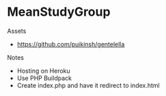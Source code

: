 # MeanStudyGroup

Assets 
* https://github.com/puikinsh/gentelella


Notes 
* Hosting on Heroku
* Use PHP Buildpack
* Create index.php and have it redirect to index.html
